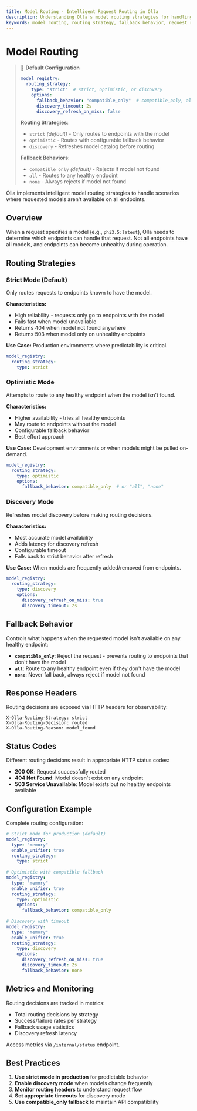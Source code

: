 ```yaml
---
title: Model Routing - Intelligent Request Routing in Olla
description: Understanding Olla's model routing strategies for handling requests when models aren't available on all endpoints.
keywords: model routing, routing strategy, fallback behavior, request routing, model availability
---
```


# Model Routing

> :memo: **Default Configuration**
> ```yaml
> model_registry:
>   routing_strategy:
>     type: "strict"  # strict, optimistic, or discovery
>     options:
>       fallback_behavior: "compatible_only"  # compatible_only, all, or none
>       discovery_timeout: 2s
>       discovery_refresh_on_miss: false
> ```
> **Routing Strategies**:
> 
> - `strict` _(default)_ - Only routes to endpoints with the model
> - `optimistic` - Routes with configurable fallback behavior
> - `discovery` - Refreshes model catalog before routing
> 
> **Fallback Behaviors**:
> 
> - `compatible_only` _(default)_ - Rejects if model not found
> - `all` - Routes to any healthy endpoint
> - `none` - Always rejects if model not found

Olla implements intelligent model routing strategies to handle scenarios where requested models aren't available on all endpoints.

## Overview

When a request specifies a model (e.g., `phi3.5:latest`), Olla needs to determine which endpoints can handle that request. Not all endpoints have all models, and endpoints can become unhealthy during operation.

## Routing Strategies

### Strict Mode (Default)

Only routes requests to endpoints known to have the model.

**Characteristics:**
- High reliability - requests only go to endpoints with the model
- Fails fast when model unavailable
- Returns 404 when model not found anywhere
- Returns 503 when model only on unhealthy endpoints

**Use Case:** Production environments where predictability is critical.

```yaml
model_registry:
  routing_strategy:
    type: strict
```

### Optimistic Mode

Attempts to route to any healthy endpoint when the model isn't found.

**Characteristics:**
- Higher availability - tries all healthy endpoints
- May route to endpoints without the model
- Configurable fallback behavior
- Best effort approach

**Use Case:** Development environments or when models might be pulled on-demand.

```yaml
model_registry:
  routing_strategy:
    type: optimistic
    options:
      fallback_behavior: compatible_only  # or "all", "none"
```

### Discovery Mode

Refreshes model discovery before making routing decisions.

**Characteristics:**
- Most accurate model availability
- Adds latency for discovery refresh
- Configurable timeout
- Falls back to strict behavior after refresh

**Use Case:** When models are frequently added/removed from endpoints.

```yaml
model_registry:
  routing_strategy:
    type: discovery
    options:
      discovery_refresh_on_miss: true
      discovery_timeout: 2s
```

## Fallback Behavior

Controls what happens when the requested model isn't available on any healthy endpoint:

- **`compatible_only`**: Reject the request - prevents routing to endpoints that don't have the model
- **`all`**: Route to any healthy endpoint even if they don't have the model
- **`none`**: Never fall back, always reject if model not found

## Response Headers

Routing decisions are exposed via HTTP headers for observability:

```http
X-Olla-Routing-Strategy: strict
X-Olla-Routing-Decision: routed
X-Olla-Routing-Reason: model_found
```

## Status Codes

Different routing decisions result in appropriate HTTP status codes:

- **200 OK**: Request successfully routed
- **404 Not Found**: Model doesn't exist on any endpoint
- **503 Service Unavailable**: Model exists but no healthy endpoints available

## Configuration Example

Complete routing configuration:

```yaml
# Strict mode for production (default)
model_registry:
  type: "memory"
  enable_unifier: true
  routing_strategy:
    type: strict
    
# Optimistic with compatible fallback
model_registry:
  type: "memory"
  enable_unifier: true
  routing_strategy:
    type: optimistic
    options:
      fallback_behavior: compatible_only
      
# Discovery with timeout
model_registry:
  type: "memory"
  enable_unifier: true
  routing_strategy:
    type: discovery
    options:
      discovery_refresh_on_miss: true
      discovery_timeout: 2s
      fallback_behavior: none
```

## Metrics and Monitoring

Routing decisions are tracked in metrics:

- Total routing decisions by strategy
- Success/failure rates per strategy
- Fallback usage statistics
- Discovery refresh latency

Access metrics via `/internal/status` endpoint.

## Best Practices

1. **Use strict mode in production** for predictable behavior
2. **Enable discovery mode** when models change frequently
3. **Monitor routing headers** to understand request flow
4. **Set appropriate timeouts** for discovery mode
5. **Use compatible_only fallback** to maintain API compatibility